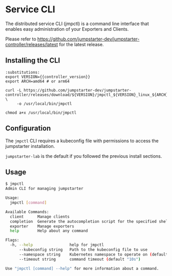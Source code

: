 # Service CLI

The distributed service CLI (jmpctl) is a command line interface that enables easy administration
of your Exporters and Clients.

Please refer to https://github.com/jumpstarter-dev/jumpstarter-controller/releases/latest for
the latest release.

## Installing the CLI
```{code-block} bash
:substitutions:
export VERSION={{controller_version}}
export ARCH=amd64 # or arm64

curl -L https://github.com/jumpstarter-dev/jumpstarter-controller/releases/download/${VERSION}/jmpctl_${VERSION}_linux_${ARCH} \
     -o /usr/local/bin/jmpctl

chmod a+x /usr/local/bin/jmpctl
```

## Configuration
The `jmpctl` CLI requires a kubeconfig file with permissions to access the jumpstarter installation.

`jumpstarter-lab` is the default if you followed the previous install sections.


## Usage
```bash
$ jmpctl
Admin CLI for managing jumpstarter

Usage:
  jmpctl [command]

Available Commands:
  client      Manage clients
  completion  Generate the autocompletion script for the specified shell
  exporter    Manage exporters
  help        Help about any command

Flags:
  -h, --help                help for jmpctl
      --kubeconfig string   Path to the kubeconfig file to use
      --namespace string    Kubernetes namespace to operate on (default "default")
      --timeout string      command timeout (default "10s")

Use "jmpctl [command] --help" for more information about a command.

```

